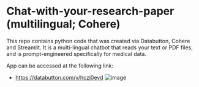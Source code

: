 # Chat-with-your-research-paper (multilingual; Cohere)
This repo contains python code that was created via Databutton, Cohere and Streamlit. It is a multi-lingual chatbot that reads your text or PDF files, and is prompt-engineered specifically for medical data.

App can be accessed at the following link:
- https://databutton.com/v/hczj0evd
![image](https://github.com/vrda23/Chat-with-your-research-paper/assets/93191867/7dd03567-4c0e-4f46-b065-dd763a5dffdb)

